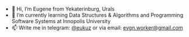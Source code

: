 - 👋 Hi, I’m Eugene from Yekaterinburg, Urals
- 🌱 I’m currently learning Data Structures & Algorithms and Programming Software Systems at Innopolis University  
- 📫 Write me in telegram: [@eukuz](https://t.me/eukuz) or via email: evgn.worker@gmail.com
